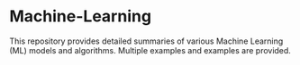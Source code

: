 # Machine-Learning
This repository provides detailed summaries of various Machine Learning (ML) models and algorithms. Multiple examples and examples are provided. 
